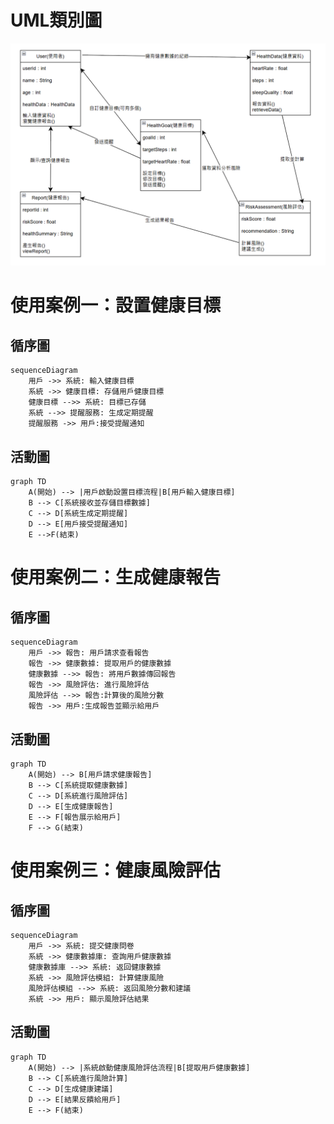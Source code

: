 # UML類別圖
![類別圖](類別圖.png)
# 使用案例一：設置健康目標
## 循序圖
```mermaid
sequenceDiagram
    用戶 ->> 系統: 輸入健康目標
    系統 ->> 健康目標: 存儲用戶健康目標
    健康目標 -->> 系統: 目標已存儲
    系統 -->> 提醒服務: 生成定期提醒
    提醒服務 ->> 用戶:接受提醒通知
```
## 活動圖
```mermaid
graph TD
    A(開始) --> |用戶啟動設置目標流程|B[用戶輸入健康目標]
    B --> C[系統接收並存儲目標數據]
    C --> D[系統生成定期提醒]
    D --> E[用戶接受提醒通知]
    E -->F(結束)
```
# 使用案例二：生成健康報告
## 循序圖
```mermaid
sequenceDiagram
    用戶 ->> 報告: 用戶請求查看報告
    報告 ->> 健康數據: 提取用戶的健康數據
    健康數據 -->> 報告: 將用戶數據傳回報告
    報告 ->> 風險評估: 進行風險評估
    風險評估 -->> 報告:計算後的風險分數
    報告 ->> 用戶:生成報告並顯示給用戶
```
## 活動圖
```mermaid
graph TD
    A(開始) --> B[用戶請求健康報告]
    B --> C[系統提取健康數據]
    C --> D[系統進行風險評估]
    D --> E[生成健康報告]
    E --> F[報告展示給用戶]
    F --> G(結束)
```
# 使用案例三：健康風險評估
## 循序圖
```mermaid
sequenceDiagram
    用戶 ->> 系統: 提交健康問卷
    系統 ->> 健康數據庫: 查詢用戶健康數據
    健康數據庫 -->> 系統: 返回健康數據
    系統 ->> 風險評估模組: 計算健康風險
    風險評估模組 -->> 系統: 返回風險分數和建議
    系統 ->> 用戶: 顯示風險評估結果
```
## 活動圖
```mermaid
graph TD
    A(開始) --> |系統啟動健康風險評估流程|B[提取用戶健康數據]
    B --> C[系統進行風險計算]
    C --> D[生成健康建議]
    D --> E[結果反饋給用戶]
    E --> F(結束)
```
